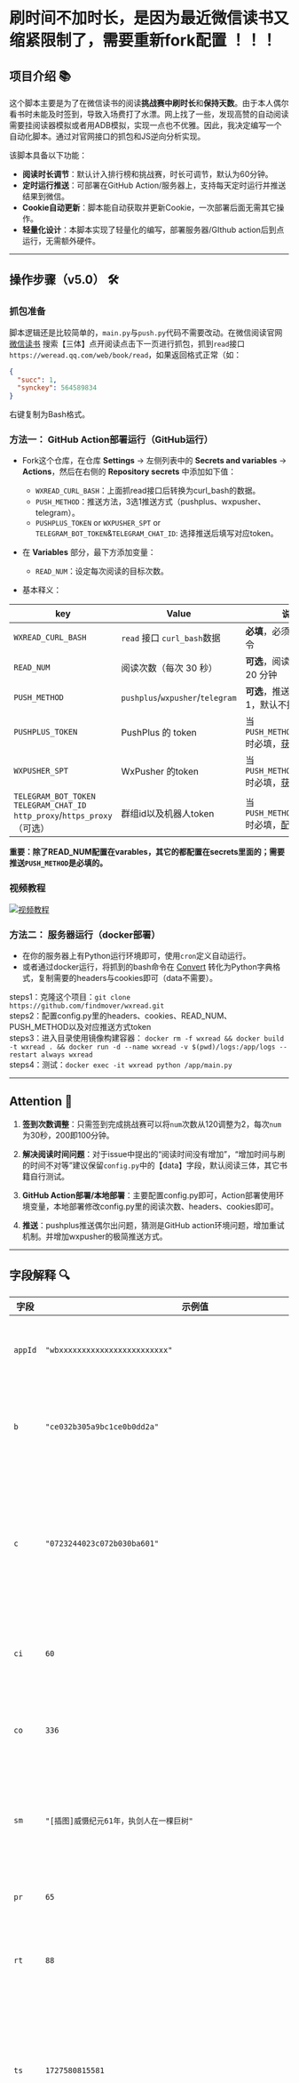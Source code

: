 # 刷时间不加时长，是因为最近微信读书又缩紧限制了，需要重新fork配置 ！！！

## 项目介绍 📚

这个脚本主要是为了在微信读书的阅读**挑战赛中刷时长**和**保持天数**。由于本人偶尔看书时未能及时签到，导致入场费打了水漂。网上找了一些，发现高赞的自动阅读需要挂阅读器模拟或者用ADB模拟，实现一点也不优雅。因此，我决定编写一个自动化脚本。通过对官网接口的抓包和JS逆向分析实现。

该脚本具备以下功能：

- **阅读时长调节**：默认计入排行榜和挑战赛，时长可调节，默认为60分钟。
- **定时运行推送**：可部署在GitHub Action/服务器上，支持每天定时运行并推送结果到微信。
- **Cookie自动更新**：脚本能自动获取并更新Cookie，一次部署后面无需其它操作。
- **轻量化设计**：本脚本实现了轻量化的编写，部署服务器/GIthub action后到点运行，无需额外硬件。

***
## 操作步骤（v5.0） 🛠️

### 抓包准备

脚本逻辑还是比较简单的，`main.py`与`push.py`代码不需要改动。在微信阅读官网 [微信读书](https://weread.qq.com/) 搜索【三体】点开阅读点击下一页进行抓包，抓到`read`接口 `https://weread.qq.com/web/book/read`，如果返回格式正常（如：

```json
{
  "succ": 1,
  "synckey": 564589834
}
```
右键复制为Bash格式。

### 方法一： GitHub Action部署运行（GitHub运行）


- Fork这个仓库，在仓库 **Settings** -> 左侧列表中的 **Secrets and variables** -> **Actions**，然后在右侧的 **Repository secrets** 中添加如下值：
  - `WXREAD_CURL_BASH`：上面抓read接口后转换为curl_bash的数据。
  - `PUSH_METHOD`：推送方法，3选1推送方式（pushplus、wxpusher、telegram）。
  - `PUSHPLUS_TOKEN` or `WXPUSHER_SPT` or `TELEGRAM_BOT_TOKEN`&`TELEGRAM_CHAT_ID`: 选择推送后填写对应token。
  
- 在 **Variables** 部分，最下方添加变量：
  - `READ_NUM`：设定每次阅读的目标次数。


- 基本释义：

| key                        | Value                               | 说明                                                         | 属性      |
| ------------------------- | ---------------------------------- | ------------------------------------------------------------ | --------- |
| `WXREAD_CURL_BASH`         | `read` 接口 `curl_bash`数据 | **必填**，必须提供有效指令                                   | secrets   |
| `READ_NUM`                 | 阅读次数（每次 30 秒）              | **可选**，阅读时长，默认 20 分钟                           | variables |
| `PUSH_METHOD`              | `pushplus`/`wxpusher`/`telegram`    | **可选**，推送方式，3选1，默认不推送                                       |    secrets     |
| `PUSHPLUS_TOKEN`           | PushPlus 的 token                   | 当 `PUSH_METHOD=pushplus` 时必填，[获取地址](https://www.pushplus.plus/uc.html) | secrets   |
| `WXPUSHER_SPT`             | WxPusher 的token                    | 当 `PUSH_METHOD=wxpusher` 时必填，[获取地址](https://wxpusher.zjiecode.com/docs/#/?id=获取spt) | secrets   |
| `TELEGRAM_BOT_TOKEN`  <br>`TELEGRAM_CHAT_ID`   <br>`http_proxy`/`https_proxy`（可选）| 群组id以及机器人token                 | 当 `PUSH_METHOD=telegram` 时必填，[配置文档](https://www.nodeseek.com/post-22475-1) | secrets   |

**重要：除了READ_NUM配置在varables，其它的都配置在secrets里面的；需要推送`PUSH_METHOD`是必填的。**

### 视频教程

[![视频教程](https://github.com/user-attachments/assets/ec144869-3dbb-40fe-9bc5-f8bf1b5fce3c)](https://www.bilibili.com/video/BV1kJ6gY3En3/ "点击查看视频")


### 方法二： 服务器运行（docker部署）

- 在你的服务器上有Python运行环境即可，使用`cron`定义自动运行。
- 或者通过docker运行，将抓到的bash命令在 [Convert](https://curlconverter.com/python/) 转化为Python字典格式，复制需要的headers与cookies即可（data不需要）。

steps1：克隆这个项目：`git clone https://github.com/findmover/wxread.git`<br>
steps2：配置config.py里的headers、cookies、READ_NUM、PUSH_METHOD以及对应推送方式token<br>
steps3：进入目录使用镜像构建容器：
`docker rm -f wxread && docker build -t wxread . && docker run -d --name wxread -v $(pwd)/logs:/app/logs --restart always wxread`<br>
steps4：测试：`docker exec -it wxread python /app/main.py`

***
## Attention 📢

1. **签到次数调整**：只需签到完成挑战赛可以将`num`次数从120调整为2，每次`num`为30秒，200即100分钟。
   
2. **解决阅读时间问题**：对于issue中提出的“阅读时间没有增加”，“增加时间与刷的时间不对等”建议保留`config.py`中的【data】字段，默认阅读三体，其它书籍自行测试。

3. **GitHub Action部署/本地部署**：主要配置config.py即可，Action部署使用环境变量，本地部署修改config.py里的阅读次数、headers、cookies即可。

4. **推送**：pushplus推送偶尔出问题，猜测是GitHub action环境问题，增加重试机制。并增加wxpusher的极简推送方式。


***
## 字段解释 🔍

| 字段 | 示例值 | 解释 |
| --- | --- | --- |
| `appId` | `"wbxxxxxxxxxxxxxxxxxxxxxxxx"` | 应用的唯一标识符。 |
| `b` | `"ce032b305a9bc1ce0b0dd2a"` | 书籍或章节的唯一标识符。 |
| `c` | `"0723244023c072b030ba601"` | 内容的唯一标识符，可能是页面或具体段落。 |
| `ci` | `60` | 章节或部分的索引。 |
| `co` | `336` | 内容的具体位置或页码。 |
| `sm` | `"[插图]威慑纪元61年，执剑人在一棵巨树"` | 当前阅读的内容描述或摘要。 |
| `pr` | `65` | 页码或段落索引。 |
| `rt` | `88` | 阅读时长或阅读进度。 |
| `ts` | `1727580815581` | 时间戳，表示请求发送的具体时间（毫秒级）。 |
| `rn` | `114` | 随机数或请求编号，用于标识唯一的请求。 |
| `sg` | `"bfdf7de2fe1673546ca079e2f02b79b937901ef789ed5ae16e7b43fb9e22e724"` | 安全签名，用于验证请求的合法性和完整性。 |
| `ct` | `1727580815` | 时间戳，表示请求发送的具体时间（秒级）。 |
| `ps` | `"xxxxxxxxxxxxxxxxxxxxxxxx"` | 用户标识符或会话标识符，用于追踪用户或会话。 |
| `pc` | `"xxxxxxxxxxxxxxxxxxxxxxxx"` | 设备标识符或客户端标识符，用于标识用户的设备或客户端。 |
| `s` | `"fadcb9de"` | 校验和或哈希值，用于验证请求数据的完整性。 |

> Update (1)
